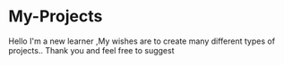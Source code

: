 # My-Projects
Hello I'm a new learner ,My wishes are to create many different types of projects..
Thank you and feel free to suggest
